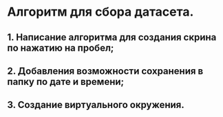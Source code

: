 # Алгоритм для сбора датасета.

## 1. Написание алгоритма для создания скрина по нажатию на пробел; 
## 2. Добавления возможности сохранения в папку по дате и времени;
## 3. Создание виртуального окружения.
